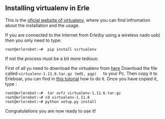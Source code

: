 ## Installing virtualenv in Erle


This is the [oficial website of virtualenv](https://virtualenv.pypa.io/en/latest/virtualenv.html#installation), where you can find infromation about the installation and the usage.

If you are connected to the Internet from Erle(by using a wireless nado usb) then you only need to type:
```
root@erlerobot:~#  pip install virtualenv
```

If not the process must be a bit more tedious:

First of all yu need to download the virtualenv
from [here](http://pypi.python.org/pypi/virtualenv)
Download the file called `virtualenv-1.11.6.tar.gz (md5, pgp)	`to your Pc. Then copy it to Erleboar, you can find in [this tutorial](http://erlerobotics.gitbooks.io/erle_gitbook_unixintroduction/annex_iii_network_connection_with_erle/README.html) how to do it.
Once you have copied it, type :

```virtualenv-1.11.6.tar.gz
root@erlerobot:~#  tar xvfz virtualenv-1.11.6.tar.gz
root@erlerobot:~# cd virtualenv-1.11.6
root@erlerobot:~# python setup.py install
 ```

 Congratulations you are now ready to use it!

